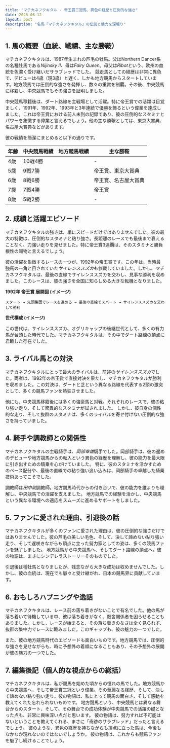 ```yaml
---
title: "マチカネフクキタル - 帝王賞三冠馬、異色の経歴と圧倒的な強さ"
date: 2025-06-12
layout: post
description: "名馬『マチカネフクキタル』の伝説と魅力を深堀り"
---
```


## 1. 馬の概要（血統、戦績、主な勝鞍）

マチカネフクキタルは、1987年生まれの芦毛の牡馬。父はNorthern Dancer系の名種牡馬である*Nijinsky II*、母は*Fairy Queen*。母父は*Ribot*という、欧州の血統を色濃く受け継いだサラブレッドでした。  競走馬としての経歴は非常に異色で、デビューは4歳（現3歳）と遅く、しかも地方競馬からスタートしています。地方競馬では圧倒的な強さを発揮し、数々の重賞を制覇。その後、中央競馬に移籍し、中央競馬でもその強さを証明しました。

中央競馬移籍後は、ダート路線を主戦場として活躍。特に帝王賞での活躍は目覚ましく、1991年、1992年、1993年と3年連続で優勝を飾るという偉業を達成しました。これは帝王賞における前人未到の記録であり、彼の圧倒的なスタミナとパワーを象徴する偉業と言えるでしょう。他の主な勝鞍としては、東京大賞典、名古屋大賞典などがあります。

彼の戦績を簡潔にまとめると以下の通りです。

| 年齢 | 中央競馬戦績 | 地方競馬戦績 | 主な勝鞍 |
|---|---|---|---|
| 4歳 | 10戦4勝 |  | - |
| 5歳 | 9戦7勝 |  | 帝王賞、東京大賞典 |
| 6歳 | 8戦6勝 |  | 帝王賞、名古屋大賞典 |
| 7歳 | 7戦4勝 |  | 帝王賞 |
| 8歳 | 5戦2勝 |  | - |


## 2. 成績と活躍エピソード

マチカネフクキタルの強さは、単にスピードだけではありませんでした。彼の最大の特徴は、圧倒的なスタミナと粘り強さ。長距離のレースでも最後まで衰えることなく、力強い走りを見せました。特に帝王賞3連覇は、そのスタミナと勝負根性の賜物と言えるでしょう。

彼の活躍を象徴するレースの一つが、1992年の帝王賞です。この年は、当時最強馬の一角と目されていた*サイレンススズカ*も参戦していました。しかし、マチカネフクキタルは、最後の直線でサイレンススズカを交わし、見事な勝利を収めました。このレースは、彼の強さを全国に知らしめる大きな転機となりました。

**1992年 帝王賞 展開図 (イメージ)**

```
スタート → 先頭集団でレースを進める → 最後の直線でスパート → サイレンススズカを交わして勝利
```

**世代構成 (イメージ)**

この世代は、サイレンススズカ、オグリキャップの後継世代として、多くの有力馬が台頭した時代でした。マチカネフクキタルは、その中でダート路線の頂点に君臨した存在でした。


## 3. ライバル馬との対決

マチカネフクキタルにとって最大のライバルは、前述の*サイレンススズカ*でした。両者は、1992年の帝王賞で直接対決を果たし、マチカネフクキタルが勝利を収めました。この対決は、ダートと芝という異なる路線を代表する2頭の激突として、多くの競馬ファンを熱狂させました。

他にも、中央競馬移籍後には多くの強豪馬と対戦。それぞれのレースで、彼の粘り強い走り、そして驚異的なスタミナが試されました。  しかし、彼自身の個性的な走り、そして抜群のスタミナは、多くのライバルを寄せ付けない圧倒的な強さを持っていました。


## 4. 騎手や調教師との関係性

マチカネフクキタルの主戦騎手は、*岡部幸雄*騎手でした。岡部騎手は、彼の遅めのデビューや地方競馬からの転入という異色の経歴を理解し、彼の能力を最大限に引き出すための騎乗を心がけていました。  特に、彼のスタミナを活かすためのペース配分や、最後の直線での粘り強い追い込みは、岡部騎手の卓越した騎乗技術あってこそでした。

調教師は*田中剛*調教師。地方競馬時代からの付き合いで、彼の能力を誰よりも理解し、中央競馬での活躍を支えました。  地方競馬での経験を活かし、中央競馬という異なる環境への適応をスムーズに進めるサポートをしました。


## 5. ファンに愛された理由、引退後の話

マチカネフクキタルが多くのファンに愛された理由は、彼の圧倒的な強さだけではありませんでした。彼の芦毛の美しい毛色、そして、決して諦めない粘り強い走り、そして遅咲きながらも頂点に立った努力家としての姿は、多くの競馬ファンを魅了しました。  地方競馬から中央競馬へ、そしてダート路線の頂点へ。彼の物語は、まさにシンデレラストーリーそのものでした。

引退後は種牡馬となりましたが、残念ながら大きな成功は収めませんでした。しかし、彼の血統は、現在でも脈々と受け継がれ、日本の競馬界に貢献しています。


## 6. おもしろハプニングや逸話

マチカネフクキタルは、レース前の落ち着きがないことで有名でした。他の馬が落ち着いて待機している中、彼は落ち着きがなく、厩舎関係者を困らせることもありました。しかし、レースが始まると、その落ち着きのなさは全く見られず、抜群の集中力でレースに臨みました。このギャップも、彼の魅力の一つでした。

また、彼の地方競馬時代のエピソードも面白いものです。地方競馬では、圧倒的な強さを見せながらも、時に予想外の着順になることもあり、その予想外の展開が彼の魅力の一つでした。


## 7. 編集後記（個人的な視点からの総括）

マチカネフクキタルは、私が競馬を始めた頃からの憧れの馬でした。地方競馬から中央競馬へ、そして帝王賞三冠という偉業。その華麗なる経歴、そして、決して諦めない粘り強い走り。彼の物語は、私にとって競馬の面白さ、そして感動を教えてくれた忘れられないものです。  地方競馬という、中央競馬とは異なる舞台からのスタート、そして、その舞台での成功体験が中央競馬での活躍の礎となった点も、非常に興味深い点だと思います。  彼の物語は、努力すれば不可能はないということを教えてくれる、まさに「奇跡のサラブレッド」だったと言えるでしょう。  彼のような、異色の経歴を持ちながらも頂点に立った馬は、今後もなかなか現れないのではないでしょうか。  彼の物語は、これからも競馬ファンを魅了し続けることでしょう。

